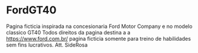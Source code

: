 # FordGT40

Pagina ficticia inspirada na concesionaria Ford Motor Company e no modelo classico GT40
Todos direitos da pagina destina a a https://www.ford.com.br/ pagina ficticia somente para treino de habilidades sem fins lucrativos.
Att. SideRosa
